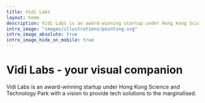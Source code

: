 ```yaml
---
title: Vidi Labs
layout: home
description: Vidi Labs is an award-winning startup under Hong Kong Science and Technology Park focusing on bringing tech solutions to the marginalised.
intro_image: "images/illustrations/pointing.svg"
intro_image_absolute: true
intro_image_hide_on_mobile: true
---
```


# Vidi Labs - your visual companion

Vidi Labs is an award-winning startup under Hong Kong Science and Technology Park with a vision to provide tech solutions to the marginalised.
